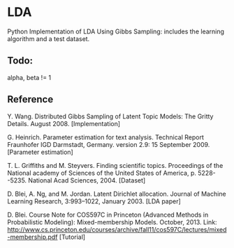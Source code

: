LDA
===
Python Implementation of LDA Using Gibbs Sampling: includes the learning algorithm and a test dataset.

## Todo: 

alpha, beta != 1

## Reference

Y. Wang. Distributed Gibbs Sampling of Latent Topic Models: The Gritty Details. August 2008. [Implementation]

G. Heinrich. Parameter estimation for text analysis. Technical Report Fraunhofer IGD Darmstadt, Germany. version 2.9: 15 September 2009. [Parameter estimation]

T. L. Griffiths and M. Steyvers. Finding scientific topics. Proceedings of the National academy of Sciences of the United States of America, p. 5228--5235. National Acad Sciences, 2004. [Dataset]

D. Blei, A. Ng, and M. Jordan. Latent Dirichlet allocation. Journal of Machine Learning Research, 3:993–1022, January 2003. [LDA paper] 

D. Blei. Course Note for COS597C in Princeton (Advanced Methods in Probabilistic Modeling): Mixed-membership Models. October, 2013. Link: http://www.cs.princeton.edu/courses/archive/fall11/cos597C/lectures/mixed-membership.pdf [Tutorial] 
